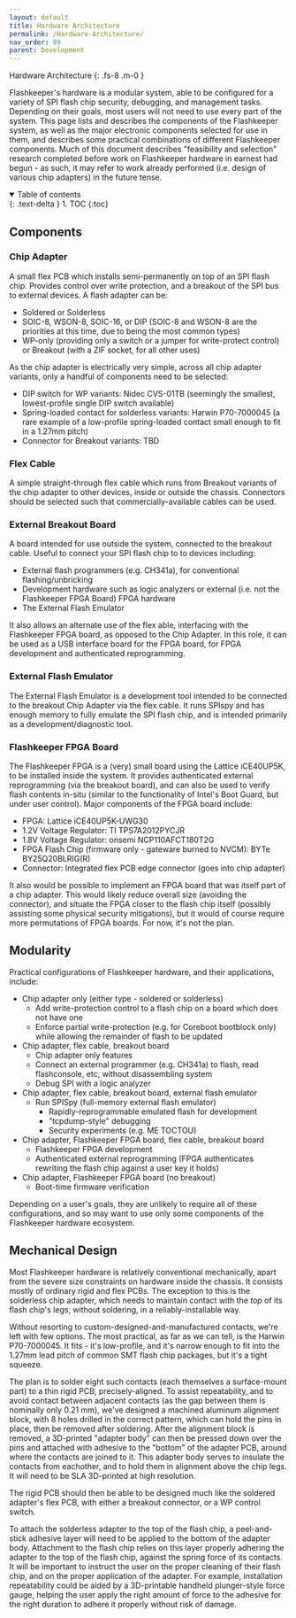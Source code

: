```yaml
---
layout: default
title: Hardware Architecture
permalink: /Hardware-Architecture/
nav_order: 99
parent: Development
---
```


Hardware Architecture
{: .fs-8 .m-0 }

Flashkeeper's hardware is a modular system, able to be configured for a variety of SPI flash chip security, debugging, and management tasks. Depending on their goals, most users will not need to use every part of the system. This page lists and describes the components of the Flashkeeper system, as well as the major electronic components selected for use in them, and describes some practical combinations of different Flashkeeper components. Much of this document describes "feasibility and selection" research completed before work on Flashkeeper hardware in earnest had begun - as such, it may refer to work already performed (i.e. design of various chip adapters) in the future tense.

<!-- markdownlint-disable MD033 -->
 <details open markdown="block">
   <summary>
     Table of contents
   </summary>
   {: .text-delta }
 1. TOC
 {:toc}
 </details>
 <!-- markdownlint-enable MD033 -->


Components
---
### Chip Adapter
A small flex PCB which installs semi-permanently on top of an SPI flash chip. Provides control over write protection, and a breakout of the SPI bus to external devices. A flash adapter can be:

- Soldered or Solderless
- SOIC-8, WSON-8, SOIC-16, or DIP (SOIC-8 and WSON-8 are the priorities at this time, due to being the most common types)
- WP-only (providing only a switch or a jumper for write-protect control) or Breakout (with a ZIF socket, for all other uses)

As the chip adapter is electrically very simple, across all chip adapter variants, only a handful of components need to be selected:

- DIP switch for WP variants: Nidec CVS-01TB (seemingly the smallest, lowest-profile single DIP switch available)
- Spring-loaded contact for solderless variants: Harwin P70-7000045 (a rare example of a low-profile spring-loaded contact small enough to fit in a 1.27mm pitch)
- Connector for Breakout variants: TBD

### Flex Cable
A simple straight-through flex cable which runs from Breakout variants of the chip adapter to other devices, inside or outside the chassis. Connectors should be selected such that commercially-available cables can be used.

### External Breakout Board
A board intended for use outside the system, connected to the breakout cable. Useful to connect your SPI flash chip to to devices including:

- External flash programmers (e.g. CH341a), for conventional flashing/unbricking
- Development hardware such as logic analyzers or external (i.e. not the Flashkeeper FPGA Board) FPGA hardware
- The External Flash Emulator

It also allows an alternate use of the flex able, interfacing with the Flashkeeper FPGA board, as opposed to the Chip Adapter. In this role, it can be used as a USB interface board for the FPGA board, for FPGA development and authenticated reprogramming.

### External Flash Emulator
The External Flash Emulator is a development tool intended to be connected to the breakout Chip Adapter via the flex cable. It runs SPIspy and has enough memory to fully emulate the SPI flash chip, and is intended primarily as a development/diagnostic tool.

### Flashkeeper FPGA Board
The Flashkeeper FPGA is a (very) small board using the Lattice iCE40UP5K, to be installed inside the system. It provides authenticated external reprogramming (via the breakout board), and can also be used to verify flash contents in-situ (similar to the functionality of Intel's Boot Guard, but under user control). Major components of the FPGA board include:

- FPGA: Lattice iCE40UP5K-UWG30
- 1.2V Voltage Regulator: TI TPS7A2012PYCJR
- 1.8V Voltage Regulator: onsemi NCP110AFCT180T2G
- FPGA Flash Chip (firmware only - gateware burned to NVCM): BYTe BY25Q20BLRIG(R)
- Connector: Integrated flex PCB edge connector (goes into chip adapter)

It also would be possible to implement an FPGA board that was itself part of a chip adapter. This would likely reduce overall size (avoiding the connector), and situate the FPGA closer to the flash chip itself (possibly assisting some physical security mitigations), but it would of course require more permutations of FPGA boards. For now, it's not the plan.

Modularity
---
Practical configurations of Flashkeeper hardware, and their applications, include:

- Chip adapter only (either type - soldered or solderless)
	+ Add write-protection control to a flash chip on a board which does not have one
	+ Enforce partial write-protection (e.g. for Coreboot bootblock only) while allowing the remainder of flash to be updated
- Chip adapter, flex cable, breakout board
	+ Chip adapter only features
	+ Connect an external programmer (e.g. CH341a) to flash, read flashconsole, etc, without disassembling system
	+ Debug SPI with a logic analyzer
- Chip adapter, flex cable, breakout board, external flash emulator
	+ Run SPISpy (full-memory external flash emulator)
		* Rapidly-reprogrammable emulated flash for development
		* "tcpdump-style" debugging
		* Security experiments (e.g. ME TOCTOU)
- Chip adapter, Flashkeeper FPGA board, flex cable, breakout board
	+ Flashkeeper FPGA development
	+ Authenticated external reprogramming (FPGA authenticates rewriting the flash chip against a user key it holds)
- Chip adapter, Flashkeeper FPGA board (no breakout)
	+ Boot-time firmware verification
	
Depending on a user's goals, they are unlikely to require all of these configurations, and so may want to use only some components of the Flashkeeper hardware ecosystem.

Mechanical Design
---
Most Flashkeeper hardware is relatively conventional mechanically, apart from the severe size constraints on hardware inside the chassis. It consists mostly of ordinary rigid and flex PCBs. The exception to this is the solderless chip adapter, which needs to maintain contact with the _top_ of its flash chip's legs, without soldering, in a reliably-installable way. 

Without resorting to custom-designed-and-manufactured contacts, we're left with few options. The most practical, as far as we can tell, is the Harwin P70-7000045. It fits - it's low-profile, and it's narrow enough to fit into the 1.27mm lead pitch of common SMT flash chip packages, but it's a tight squeeze. 

The plan is to solder eight such contacts (each themselves a surface-mount part) to a thin rigid PCB, precisely-aligned. To assist repeatability, and to avoid contact between adjacent contacts (as the gap between them is nominally only 0.21 mm), we've designed a machined aluminum alignment block, with 8 holes drilled in the correct pattern, which can hold the pins in place, then be removed after soldering. After the alignment block is removed, a 3D-printed "adapter body" can then be pressed down over the pins and attached with adhesive to the "bottom" of the adapter PCB, around where the contacts are joined to it. This adapter body serves to insulate the contacts from eachother, and to hold them in alignment above the chip legs. It will need to be SLA 3D-printed at high resolution.

The rigid PCB should then be able to be designed much like the soldered adapter's flex PCB, with either a breakout connector, or a WP control switch.

To attach the solderless adapter to the top of the flash chip, a peel-and-stick adhesive layer will need to be applied to the bottom of the adapter body. Attachment to the flash chip relies on this layer properly adhering the adapter to the top of the flash chip, against the spring force of its contacts. It will be important to instruct the user on the proper cleaning of their flash chip, and on the proper application of the adapter. For example, installation repeatability could be aided by a 3D-printable handheld plunger-style force gauge, helping the user apply the right amount of force to the adhesive for the right duration to adhere it properly without risk of damage.